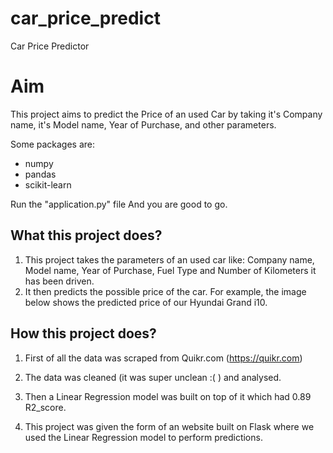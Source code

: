 # car_price_predict
Car Price Predictor 

# Aim

This project aims to predict the Price of an used Car by taking it's Company name, it's Model name, Year of Purchase, and other parameters.

Some packages are:
 - numpy 
 - pandas 
 - scikit-learn
 
  Run the "application.py" file
And you are good to go. 

## What this project does?

1. This project takes the parameters of an used car like: Company name, Model name, Year of Purchase, Fuel Type and Number of Kilometers it has been driven.
2. It then predicts the possible price of the car. For example, the image below shows the predicted price of our Hyundai Grand i10. 



## How this project does?

1. First of all the data was scraped from Quikr.com (https://quikr.com) 

2. The data was cleaned (it was super unclean :( ) and analysed.

3. Then a Linear Regression model was built on top of it which had 0.89 R2_score.

4. This project was given the form of an website built on Flask where we used the Linear Regression model to perform predictions.
